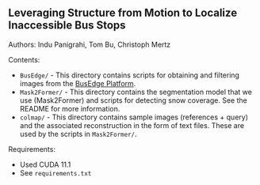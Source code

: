## Leveraging Structure from Motion to Localize Inaccessible Bus Stops

Authors: Indu Panigrahi, Tom Bu, Christoph Mertz

Contents:
* ``BusEdge/`` - This directory contains scripts for obtaining and filtering images from the [BusEdge Platform](https://github.com/CanboYe/BusEdge).
* ``Mask2Former/`` - This directory contains the segmentation model that we use (Mask2Former) and scripts for detecting snow coverage. See the README for more information.
* ``colmap/`` - This directory contains sample images (references + query) and the associated reconstruction in the form of text files. These are used by the scripts in ``Mask2Former/``.


Requirements:
* Used CUDA 11.1
* See ``requirements.txt``
